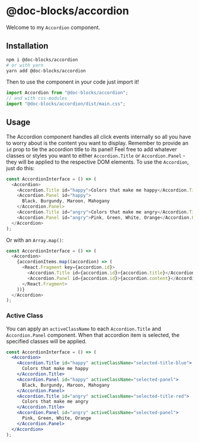 # @doc-blocks/accordion

Welcome to my `Accordion` component.

## Installation

```sh
npm i @doc-blocks/accordion
# or with yarn
yarn add @doc-blocks/accordion
```

Then to use the component in your code just import it!

```js
import Accordion from "@doc-blocks/accordion";
// and with css-modules
import "@doc-blocks/accordion/dist/main.css";
```

## Usage

The Accordion component handles all click events internally so all you have to worry about is the content you want to display.
Remember to provide an `id` prop to tie the accordion title to its panel!
Feel free to add whatever classes or styles you want to either `Accordion.Title` or `Accordion.Panel` - they will be applied to the respective DOM elements.
To use the `Accordion`, just do this:

```js
const AccordionInterface = () => (
  <Accordion>
    <Accordion.Title id="happy">Colors that make me happy</Accordion.Title>
    <Accordion.Panel id="happy">
      Black, Burgundy, Maroon, Mahogany
    </Accordion.Panel>
    <Accordion.Title id="angry">Colors that make me angry</Accordion.Title>
    <Accordion.Panel id="angry">Pink, Green, White, Orange</Accordion.Panel>
  </Accordion>
);
```

Or with an `Array.map()`:

```js
const AccordionInterface = () => (
  <Accordion>
    {accordionItems.map((accordion) => (
      <React.Fragment key={accordion.id}>
        <Accordion.Title id={accordion.id}>{accordion.title}</Accordion.Title>
        <Accordion.Panel id={accordion.id}>{accordion.content}</Accordion.Panel>
      </React.Fragment>
    ))}
  </Accordion>
);
```

### Active Class

You can apply an `activeClassName` to each `Accordion.Title` and `Accordion.Panel` component. When that accordion item is selected, the specified classes will be applied.

```jsx
const AccordionInterface = () => (
  <Accordion>
    <Accordion.Title id="happy" activeClassName="selected-title-blue">
      Colors that make me happy
    </Accordion.Title>
    <Accordion.Panel id="happy" activeClassName="selected-panel">
      Black, Burgundy, Maroon, Mahogany
    </Accordion.Panel>
    <Accordion.Title id="angry" activeClassName="selected-title-red">
      Colors that make me angry
    </Accordion.Title>
    <Accordion.Panel id="angry" activeClassName="selected-panel">
      Pink, Green, White, Orange
    </Accordion.Panel>
  </Accordion>
);
```

